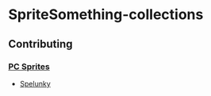 # SpriteSomething-collections

## Contributing

### [PC Sprites](https://github.com/miketrethewey/SpriteSomething-collections/blob/gh-pages/pc/CONTRIBUTING.md)

* [Spelunky](https://github.com/miketrethewey/SpriteSomething-collections/blob/gh-pages/pc/spelunky/CONTRIBUTING.md)
